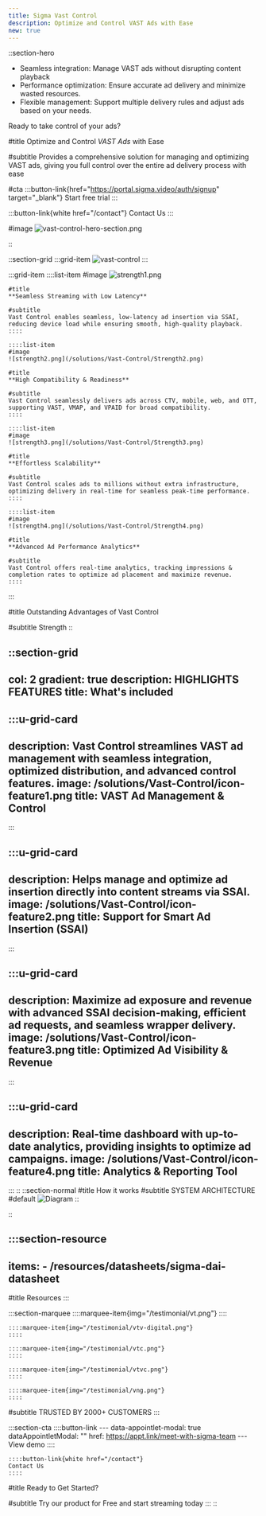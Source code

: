 ```yaml
---
title: Sigma Vast Control
description: Optimize and Control VAST Ads with Ease
new: true
---
```


::section-hero 
- Seamless integration: Manage VAST ads without disrupting content playback
- Performance optimization: Ensure accurate ad delivery and minimize wasted resources.
- Flexible management: Support multiple delivery rules and adjust ads based on your needs.

Ready to take control of your ads?

#title
Optimize and Control *VAST Ads* with Ease

#subtitle
Provides a comprehensive solution for managing and optimizing VAST ads, giving you full control over the entire ad delivery process with ease

#cta
  :::button-link{href="https://portal.sigma.video/auth/signup" target="_blank"}
  Start free trial
  :::

  :::button-link{white href="/contact"}
  Contact Us
  :::

#image
![vast-control-hero-section.png](/solutions/Vast-Control/Right.png)

::


::section-grid
  :::grid-item
  ![vast-control](/solutions/Vast-Control/Image6.png)
  :::

  :::grid-item
    ::::list-item
    #image
    ![strength1.png](/solutions/Vast-Control/Strength1.png)
    
    #title
    **Seamless Streaming with Low Latency**
    
    #subtitle
    Vast Control enables seamless, low-latency ad insertion via SSAI, reducing device load while ensuring smooth, high-quality playback.
    ::::
  
    ::::list-item
    #image
    ![strength2.png](/solutions/Vast-Control/Strength2.png)
    
    #title
    **High Compatibility & Readiness**
    
    #subtitle
    Vast Control seamlessly delivers ads across CTV, mobile, web, and OTT, supporting VAST, VMAP, and VPAID for broad compatibility.
    ::::
  
    ::::list-item
    #image
    ![strength3.png](/solutions/Vast-Control/Strength3.png)
    
    #title
    **Effortless Scalability**
    
    #subtitle
    Vast Control scales ads to millions without extra infrastructure, optimizing delivery in real-time for seamless peak-time performance.
    ::::
  
    ::::list-item
    #image
    ![strength4.png](/solutions/Vast-Control/Strength4.png)
    
    #title
    **Advanced Ad Performance Analytics**
    
    #subtitle
    Vast Control offers real-time analytics, tracking impressions & completion rates to optimize ad placement and maximize revenue.
    ::::
  :::

#title
Outstanding Advantages of Vast Control

#subtitle
Strength
::

::section-grid
---
col: 2
gradient: true
description: HIGHLIGHTS FEATURES
title: What's included
---
  :::u-grid-card
  ---
  description: Vast Control streamlines VAST ad management with seamless
    integration, optimized distribution, and advanced control features.
  image: /solutions/Vast-Control/icon-feature1.png
  title: VAST Ad Management & Control
  ---
  :::

  :::u-grid-card
  ---
  description: Helps manage and optimize ad insertion directly into content streams via SSAI.
  image: /solutions/Vast-Control/icon-feature2.png
  title: Support for Smart Ad Insertion (SSAI)
  ---
  :::

  :::u-grid-card
  ---
  description: Maximize ad exposure and revenue with advanced SSAI
    decision-making, efficient ad requests, and seamless wrapper delivery.
  image: /solutions/Vast-Control/icon-feature3.png
  title: Optimized Ad Visibility & Revenue
  ---
  :::

  :::u-grid-card
  ---
  description: Real-time dashboard with up-to-date analytics, providing insights
    to optimize ad campaigns.
  image: /solutions/Vast-Control/icon-feature4.png
  title: Analytics & Reporting Tool
  ---
  :::
::
::section-normal
#title
How it works
#subtitle
SYSTEM ARCHITECTURE
#default
![Diagram](/solutions/Vast-Control/Diagram.png)
::

::

  :::section-resource
  ---
  items:
    - /resources/datasheets/sigma-dai-datasheet
  ---
  #title
  Resources
  :::

  :::section-marquee
    ::::marquee-item{img="/testimonial/vt.png"}
    ::::
  
    ::::marquee-item{img="/testimonial/vtv-digital.png"}
    ::::
  
    ::::marquee-item{img="/testimonial/vtc.png"}
    ::::
  
    ::::marquee-item{img="/testimonial/vtvc.png"}
    ::::
  
    ::::marquee-item{img="/testimonial/vng.png"}
    ::::
  
  #subtitle
  TRUSTED BY 2000+ CUSTOMERS
  :::

  :::section-cta
    ::::button-link
    ---
    data-appointlet-modal: true
    dataAppointletModal: ""
    href: https://appt.link/meet-with-sigma-team
    ---
    View demo
    ::::
  
    ::::button-link{white href="/contact"}
    Contact Us
    ::::
  
  #title
  Ready to Get Started?
  
  #subtitle
  Try our product for Free and start streaming today
  :::
::
